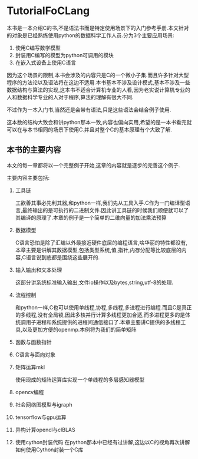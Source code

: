# TutorialFoCLang

本书是一本介绍C的书,不是语法书而是特定使用场景下的入门参考手册.本文针对的对象是已经熟练使用python的数据科学工作人员.分为3个主要应用场景:

1. 使用C编写数学模型
2. 封装用C编写的模型为python可调用的模块
3. 在嵌入式设备上使用C语言

因为这个场景的限制,本书会涉及的内容只是C的一个微小子集.而且许多针对大型程序的方法论以及语法将在这边不适用.本书基本不涉及设计模式,基本不涉及一些数据结构与算法的实现,这本书不适合计算机专业的人看,因为老实说计算机专业的人和数据科学专业的人对于程序,算法的理解有很大不同.

不过作为一本入门书,当然还是会带有语法,只是这些语法会结合例子使用.

这本数的结构大致会和讲python那本一致,内容也偏向实用,希望的是一本书看完就可以在与本书相同的场景下使用C.并且对整个C的基本原理有个大致了解.

## 本书的主要内容

本文的每一章都将以一个完整例子开始,这章的内容就是逐步的完善这个例子.


主要内容主要包括:

1. 工具链
    
    工欲善其事必先利其器,和python一样,我们先从工具入手.C作为一门编译型语言,最终输出的是可执行的二进制文件.因此讲工具链的时候我们顺便就可以了其编译的原理了.本章的例子是一个简单的二维向量的加法乘法预算

2. 数据模型

    C语言恐怕是除了汇编以外最接近硬件底层的编程语言,啥华丽的特性都没有,本章主要是讲解其数据模型,包括类型系统,值,指针,内存分配等比较底层的内容,C语言说到底都是围绕这些展开的.

3. 输入输出和文本处理

    这部分讲系统标准输入输出,文件io操作以及bytes,string,utf-8的处理.

4. 流程控制

    和python一样,C也可以使用单线程,协程,多线程,多进程进行编程.而且C是真正的多线程,没有全局锁,因此多核并行计算多线程更加合适,而多进程更多的是体统调用子进程和系统提供的进程间通信接口了.本章主要讲C提供的多线程工具,以及更加方便的openmp.本例将为我们的简单矩阵

5. 函数与函数指针


6. C语言与面向对象


7. 矩阵运算mkl

    使用现成的矩阵运算库实现一个单线程的多层感知器模型
    
8. opencv编程
9. 社会网络图模型与igraph
10. tensorflow与gpu运算
11. 异构计算opencl与clBLAS
12. 使用cython封装代码
    在python那本中已经有过讲解,这边以C的视角再次讲解如何使用Cython封装一个C库